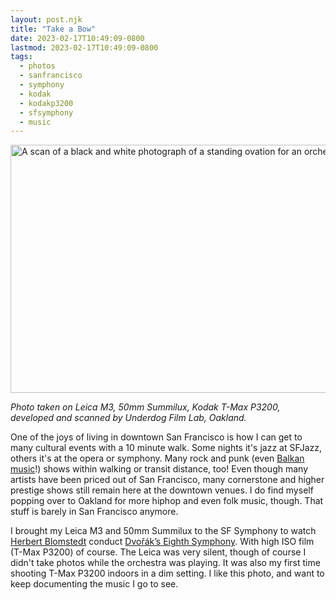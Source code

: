 ```yaml
---
layout: post.njk
title: "Take a Bow"
date: 2023-02-17T10:49:09-0800
lastmod: 2023-02-17T10:49:09-0800
tags: 
  - photos
  - sanfrancisco
  - symphony
  - kodak
  - kodakp3200
  - sfsymphony
  - music
---
```

<img src="/img/1bcb6a7eff.jpg" width="600" height="397" alt="A scan of a black and white photograph of a standing ovation for an orchestra" />

*Photo taken on Leica M3, 50mm Summilux, Kodak T-Max P3200, developed and scanned by Underdog Film Lab, Oakland.*

One of the joys of living in downtown San Francisco is how I can get to many cultural events with a 10 minute walk. Some nights it's jazz at SFJazz, others it's at the opera or symphony. Many rock and punk (even [Balkan music](https://wl.seetickets.us/event/KAFANA-BALKAN/527965?afflky=RickshawStop)!) shows within walking or transit distance, too! Even though many artists have been priced out of San Francisco, many cornerstone and higher prestige shows still remain here at the downtown venues. I do find myself popping over to Oakland for more hiphop and even folk music, though. That stuff is barely in San Francisco anymore.

I brought my Leica M3 and 50mm Summilux to the SF Symphony to watch [Herbert Blomstedt](https://en.wikipedia.org/wiki/Herbert_Blomstedt) conduct [Dvořák’s Eighth Symphony](https://www.sfsymphony.org/Buy-Tickets/2022-23/Blomstedt-Conducts-Dvorak). With high ISO film (T-Max P3200) of course. The Leica was very silent, though of course I didn't take photos while the orchestra was playing. It was also my first time shooting T-Max P3200 indoors in a dim setting. I like this photo, and want to keep documenting the music I go to see.
